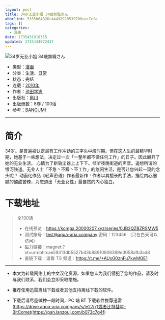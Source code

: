 ```yaml
---
layout: post
title: 34岁无业小姐 34歳無職さん
abbrlink: 5335b64826c44492920539708cac7cfa
tags: []
categories:
  - 漫画
date: 1735431018315
updated: 1735434072417
---
```


![34岁无业小姐 34歳無職さん](https://aqua-aria.company/usr/uploads/2024/12/2079327429.jpg)

- 类型：[漫画](/index.php/category/漫画)
- 分类：[生活](/index.php/category/生活)、[日常](/index.php/category/日常)
- 状态：完结
- 连载：[2010年](/index.php/category/2010年)
- 作者：[池田学志](/index.php/category/池田学志)
- 出版社：[角川](/index.php/category/角川)
- 出版册数：8卷 / 100话
- 参考：[BANGUMI](https://bangumi.tv/subject/52986)

***

# 简介

34岁。是普遍被认定最有工作冲劲的三字头中段时期。但在这人生的最精华时期，她基于一些想法，决定过一次「一整年都不做任何工作」的日子。因此展开了她的无业生活。 心情为了新吸尘器上上下下。倾听夜晚街道的声音。遥想所谓的银河铁道。无业人士「不急丶不躁丶不工作」的悠闲生活，是否让您兴起一窥的念头呢？ 动画化作品《轻声密语》作者最新作！作者以其擅长的手法，描绘内心细腻的酸甜苦辣，为您道出「无业女性」最自然的内心独白。

# 下载地址

> 全100话
>
> - 在线预览：<https://komga.20000207.xyz/series/0JB2QZBZRSMW5>
> - 测试账号：<test@aqua-aria.company> 密码：123456 （只在白天可以访问）
> - 磁力链接：magnet:?xt=urn:btih:ae59313db5527b43b88910806369e3058afb3ad8
> - 直链下载：请看 TG 频道：<https://t.me/+AUxG0znFu7kwMGE1>

***

- 本文为转载网络上的中文汉化资源，如果您认为我们侵犯了您的作品，请及时与我们联系，我们会立即采取措施。

- 推荐使用迅雷离线下载或者其他支持离线下载的软件。

- 下载后请尽量做种一段时间，PC 端 BT 下载软件推荐迅雷(<https://drive.aqua-aria.company/s/le27j7)或者比特彗星-BitComet(https://pan.lanzouj.com/b073c7g4f>)
